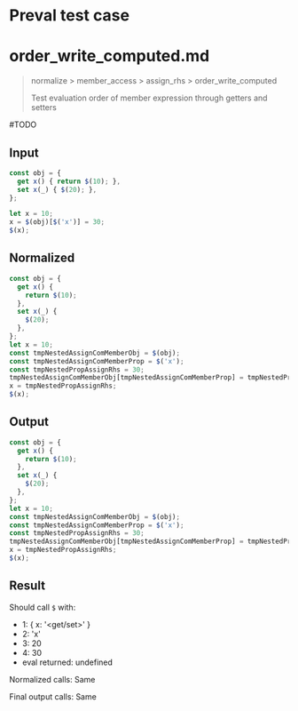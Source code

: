 # Preval test case

# order_write_computed.md

> normalize > member_access > assign_rhs > order_write_computed
>
> Test evaluation order of member expression through getters and setters

#TODO

## Input

`````js filename=intro
const obj = {
  get x() { return $(10); },
  set x(_) { $(20); },
};

let x = 10;
x = $(obj)[$('x')] = 30;
$(x);
`````

## Normalized

`````js filename=intro
const obj = {
  get x() {
    return $(10);
  },
  set x(_) {
    $(20);
  },
};
let x = 10;
const tmpNestedAssignComMemberObj = $(obj);
const tmpNestedAssignComMemberProp = $('x');
const tmpNestedPropAssignRhs = 30;
tmpNestedAssignComMemberObj[tmpNestedAssignComMemberProp] = tmpNestedPropAssignRhs;
x = tmpNestedPropAssignRhs;
$(x);
`````

## Output

`````js filename=intro
const obj = {
  get x() {
    return $(10);
  },
  set x(_) {
    $(20);
  },
};
let x = 10;
const tmpNestedAssignComMemberObj = $(obj);
const tmpNestedAssignComMemberProp = $('x');
const tmpNestedPropAssignRhs = 30;
tmpNestedAssignComMemberObj[tmpNestedAssignComMemberProp] = tmpNestedPropAssignRhs;
x = tmpNestedPropAssignRhs;
$(x);
`````

## Result

Should call `$` with:
 - 1: { x: '<get/set>' }
 - 2: 'x'
 - 3: 20
 - 4: 30
 - eval returned: undefined

Normalized calls: Same

Final output calls: Same
